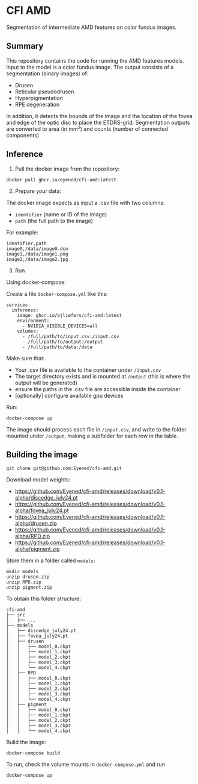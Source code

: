 # CFI AMD

Segmentation of intermediate AMD features on color fundus images.

## Summary

This repository contains the code for running the AMD features models.
Input to the model is a color fundus image.
The output consists of a segmentation (binary images) of:
 - Drusen
 - Reticular pseudodrusen
 - Hyperpigmentation
 - RPE degeneration

In addition, it detects the bounds of the image and the location of the fovea and edge of the optic disc to place the ETDRS-grid.
Segmentation outputs are converted to area (in mm²) and counts (number of connected components)

## Inference

1. Pull the docker image from the repository:
```
docker pull ghcr.io/eyened/cfi-amd:latest
```

2. Prepare your data:

The docker image expects as input a .csv file with two columns:
- `identifier` (name or ID of the image)
- `path` (the full path to the image)

For example:
```
identifier,path
image0,/data/image0.dcm
image1,/data/image1.png
image2,/data/image2.jpg
```
3. Run 

Using docker-compose:

Create a file `docker-compose.yml` like this:
```
services:
  inference:
    image: ghcr.io/bjliefers/cfi-amd:latest
    environment:
      - NVIDIA_VISIBLE_DEVICES=all
    volumes:
      - /full/path/to/input.csv:/input.csv
      - /full/path/to/output:/output
      - /full/path/to/data:/data
```
Make sure that:
- Your .csv file is available to the container under `/input.csv`
- The target directory exists and is mounted at `/output` (this is where the output will be generated)
- ensure the paths in the .csv file are accessible inside the container
- [optionally] configure available gpu devices

Run:
```
docker-compose up
```
The image should process each file in `/input.csv`, and write to the folder mounted under `/output`, making a subfolder for each row in the table.

## Building the image
```
git clone git@github.com:Eyened/cfi-amd.git
```
Download model weights:

- https://github.com/Eyened/cfi-amd/releases/download/v0.1-alpha/discedge_july24.pt
- https://github.com/Eyened/cfi-amd/releases/download/v0.1-alpha/fovea_july24.pt
- https://github.com/Eyened/cfi-amd/releases/download/v0.1-alpha/drusen.zip
- https://github.com/Eyened/cfi-amd/releases/download/v0.1-alpha/RPD.zip
- https://github.com/Eyened/cfi-amd/releases/download/v0.1-alpha/pigment.zip

Store them in a folder called `models`:
```
mkdir models
unzip drusen.zip
unzip RPD.zip
unzip pigment.zip
```
To obtain this folder structure:
```
cfi-amd
├── src
│   ├── ...
├── models
│   ├── discedge_july24.pt
│   ├── fovea_july24.pt
│   ├── drusen
│   │   ├── model_0.ckpt
│   │   ├── model_1.ckpt
│   │   ├── model_2.ckpt
│   │   ├── model_3.ckpt
│   │   └── model_4.ckpt
│   ├── RPD
│   │   ├── model_0.ckpt
│   │   ├── model_1.ckpt
│   │   ├── model_2.ckpt
│   │   ├── model_3.ckpt
│   │   └── model_4.ckpt
│   ├── pigment
│   │   ├── model_0.ckpt
│   │   ├── model_1.ckpt
│   │   ├── model_2.ckpt
│   │   ├── model_3.ckpt
│   │   └── model_4.ckpt
```

Build the image:
```
docker-compose build
```

To run, check the volume mounts in `docker-compose.yml` and run
```
docker-compose up
```
